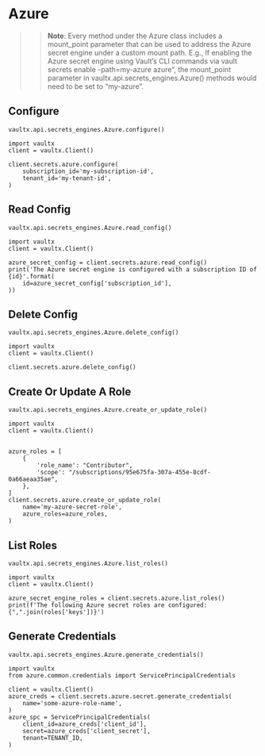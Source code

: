 # Azure

>>**Note**: Every method under the Azure class includes a mount_point parameter that can be used to address the Azure secret engine under a custom mount path. E.g., If enabling the Azure secret engine using Vault’s CLI commands via vault secrets enable -path=my-azure azure”, the mount_point parameter in vaultx.api.secrets_engines.Azure() methods would need to be set to “my-azure”.

## Configure

`vaultx.api.secrets_engines.Azure.configure()`

```python3
import vaultx
client = vaultx.Client()

client.secrets.azure.configure(
    subscription_id='my-subscription-id',
    tenant_id='my-tenant-id',
)
```

## Read Config

`vaultx.api.secrets_engines.Azure.read_config()`

```python3
import vaultx
client = vaultx.Client()

azure_secret_config = client.secrets.azure.read_config()
print('The Azure secret engine is configured with a subscription ID of {id}'.format(
    id=azure_secret_config['subscription_id'],
))
```

## Delete Config

`vaultx.api.secrets_engines.Azure.delete_config()`

```python3
import vaultx
client = vaultx.Client()

client.secrets.azure.delete_config()
```

## Create Or Update A Role

`vaultx.api.secrets_engines.Azure.create_or_update_role()`

```python3
import vaultx
client = vaultx.Client()


azure_roles = [
    {
        'role_name': "Contributor",
        'scope': "/subscriptions/95e675fa-307a-455e-8cdf-0a66aeaa35ae",
    },
]
client.secrets.azure.create_or_update_role(
    name='my-azure-secret-role',
    azure_roles=azure_roles,
)
```

## List Roles

`vaultx.api.secrets_engines.Azure.list_roles()`

```python3
import vaultx
client = vaultx.Client()

azure_secret_engine_roles = client.secrets.azure.list_roles()
print(f'The following Azure secret roles are configured: {",".join(roles['keys'])}')
```

## Generate Credentials

`vaultx.api.secrets_engines.Azure.generate_credentials()`

```python3
import vaultx
from azure.common.credentials import ServicePrincipalCredentials

client = vaultx.Client()
azure_creds = client.secrets.azure.secret.generate_credentials(
    name='some-azure-role-name',
)
azure_spc = ServicePrincipalCredentials(
    client_id=azure_creds['client_id'],
    secret=azure_creds['client_secret'],
    tenant=TENANT_ID,
)
```
